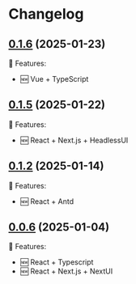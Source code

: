 # Changelog

## [0.1.6](https://github.com/runowjs/runow/releases/tag/v0.1.6) (2025-01-23)

🎉 Features:

- 🆕 Vue + TypeScript

## [0.1.5](https://github.com/runowjs/runow/releases/tag/v0.1.5) (2025-01-22)

🎉 Features:

- 🆕 React + Next.js + HeadlessUI

## [0.1.2](https://github.com/runowjs/runow/releases/tag/v0.1.2) (2025-01-14)

🎉 Features:

- 🆕 React + Antd


## [0.0.6](https://github.com/runowjs/runow/releases/tag/v0.0.6) (2025-01-04)

🎉 Features: 

- 🆕 React + Typescript
- 🆕 React + Next.js + NextUI